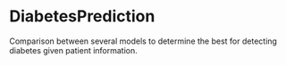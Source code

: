 # DiabetesPrediction
Comparison between several models to determine the best for detecting diabetes given patient information.
